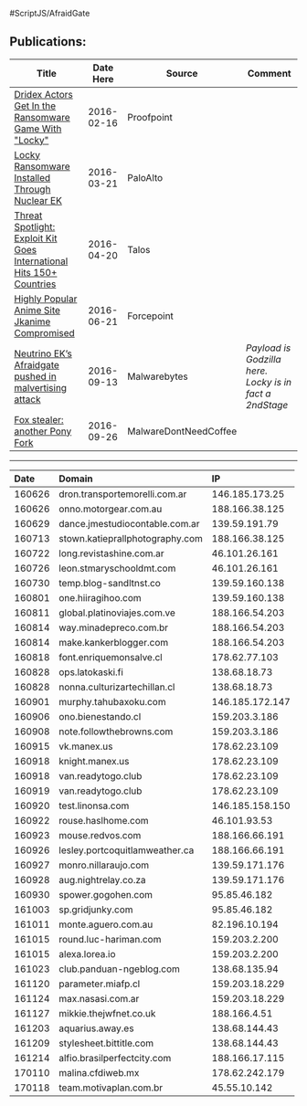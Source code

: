 #ScriptJS/AfraidGate

## __Publications:__
| Title |  Date Here | Source |Comment|
|---|---|---|---|
|[Dridex Actors Get In the Ransomware Game With "Locky"](https://www.proofpoint.com/us/threat-insight/post/Dridex-Actors-Get-In-the-Ransomware-Game-With-Locky)| 2016-02-16 |Proofpoint||
|[Locky Ransomware Installed Through Nuclear EK](http://researchcenter.paloaltonetworks.com/2016/03/locky-ransomware-installed-through-nuclear-ek/)| 2016-03-21 |PaloAlto||
|[Threat Spotlight: Exploit Kit Goes International Hits 150+ Countries](http://blog.talosintel.com/2016/04/nuclear-exposed.html)| 2016-04-20 |Talos||
|[Highly Popular Anime Site Jkanime Compromised](https://blogs.forcepoint.com/security-labs/highly-popular-anime-site-jkanime-compromised-redirecting-users-neutrino-ek)| 2016-06-21 |Forcepoint||
|[Neutrino EK’s Afraidgate pushed in malvertising attack](https://blog.malwarebytes.com/cybercrime/exploits/2016/09/neutrino-eks-afraidgate-pushed-in-malvertising-attack/)| 2016-09-13 |Malwarebytes|*Payload is Godzilla here. Locky is in fact a 2ndStage*|
|[Fox stealer: another Pony Fork](http://malware.dontneedcoffee.com/2016/09/fox-stealer-another-pony-fork.html)| 2016-09-26 |MalwareDontNeedCoffee||
----

| Date |Domain| IP |
| :------- | :---- | :---|
|160626|dron.transportemorelli.com.ar|146.185.173.25|
|160626|onno.motorgear.com.au|188.166.38.125|
|160629|dance.jmestudiocontable.com.ar|139.59.191.79|
|160713|stown.katieprallphotography.com|188.166.38.125|
|160722|long.revistashine.com.ar|46.101.26.161|
|160726|leon.stmaryschooldmt.com|46.101.26.161|
|160730|temp.blog-sandltnst.co|139.59.160.138|
|160801|one.hiiragihoo.com|139.59.160.138|
|160811|global.platinoviajes.com.ve|188.166.54.203|
|160814|way.minadepreco.com.br|188.166.54.203|
|160814|make.kankerblogger.com|188.166.54.203|
|160818|font.enriquemonsalve.cl|178.62.77.103|
|160828|ops.latokaski.fi|138.68.18.73|
|160828|nonna.culturizartechillan.cl|138.68.18.73|
|160901|murphy.tahubaxoku.com|146.185.172.147|
|160906|ono.bienestando.cl|159.203.3.186|
|160908|note.followthebrowns.com|159.203.3.186|
|160915|vk.manex.us|178.62.23.109|
|160918|knight.manex.us|178.62.23.109|
|160918|van.readytogo.club|178.62.23.109|
|160919|van.readytogo.club|178.62.23.109|
|160920|test.linonsa.com|146.185.158.150|
|160922|rouse.haslhome.com|46.101.93.53|
|160923|mouse.redvos.com|188.166.66.191|
|160926|lesley.portcoquitlamweather.ca|188.166.66.191|
|160927|monro.nillaraujo.com|139.59.171.176|
|160928|aug.nightrelay.co.za|139.59.171.176|
|160930|spower.gogohen.com|95.85.46.182|
|161003|sp.gridjunky.com|95.85.46.182|
|161011|monte.aguero.com.au|82.196.10.194|
|161015|round.luc-hariman.com|159.203.2.200|
|161015|alexa.lorea.io|159.203.2.200|
|161023|club.panduan-ngeblog.com|138.68.135.94|
|161120|parameter.miafp.cl|159.203.18.229|
|161124|max.nasasi.com.ar|159.203.18.229|
|161127|mikkie.thejwfnet.co.uk|188.166.4.51|
|161203|aquarius.away.es|138.68.144.43|
|161209|stylesheet.bittitle.com|138.68.144.43|
|161214|alfio.brasilperfectcity.com|188.166.17.115|
|170110|malina.cfdiweb.mx|178.62.242.179|
|170118|team.motivaplan.com.br|45.55.10.142|
